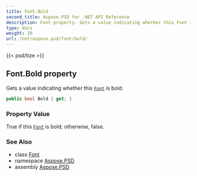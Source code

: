 ```yaml
---
title: Font.Bold
second_title: Aspose.PSD for .NET API Reference
description: Font property. Gets a value indicating whether this Font is bold
type: docs
weight: 20
url: /net/aspose.psd/font/bold/
---
```

{{< psd/tize >}}
## Font.Bold property

Gets a value indicating whether this [`Font`](../) is bold.

```csharp
public bool Bold { get; }
```

### Property Value

True if this [`Font`](../) is bold; otherwise, false.

### See Also

* class [Font](../)
* namespace [Aspose.PSD](../../font/)
* assembly [Aspose.PSD](../../../)


